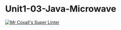 # Unit1-03-Java-Microwave

[![Mr Coxall's Super Linter](https://github.com/ICS4U-Programming-TamerZ/Unit1-03-Java-Microwave/workflows/Mr%20Coxall's%20Super%20Linter/badge.svg)](https://github.com/ICS4U-Programming-TamerZ/Unit1-03-Java-Microwave/actions/)
